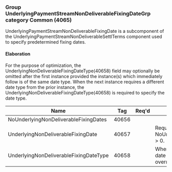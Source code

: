 ### Group UnderlyingPaymentStreamNonDeliverableFixingDateGrp category Common (4065)

UnderlyingPaymentStreamNonDeliverableFixingDate is a subcomponent of the UnderlyingPaymentStreamNonDeliverableSettlTerms component used to specify predetermined fixing dates.

#### Elaboration

For the purpose of optimization, the UnderlyingNonDeliverableFixingDateType(40658) field may optionally be omitted after the first instance provided the instance(s) which immediately follow is of the same date type. When the next instance requires a different date type from the prior instance, the UnderlyingNonDeliverableFixingDateType(40658) is required to specify the date type.

| Name                                   | Tag   | Req'd | Documentation                                                                                                                     |
|----------------------------------------|-------|----------|-------------------------------------------------------------------------------------------------------------------------------|
| NoUnderlyingNonDeliverableFixingDates  | 40656 |       |                                                                                                                                |
| UnderlyingNonDeliverableFixingDate     | 40657 |       | Required if NoUnderlyingNonDeliverableFixingDates(40656) > 0.                                                                     |
| UnderlyingNonDeliverableFixingDateType | 40658 |       | When specified it applies not only to the current date but to all subsequent dates in the group until overridden with a new type. |

